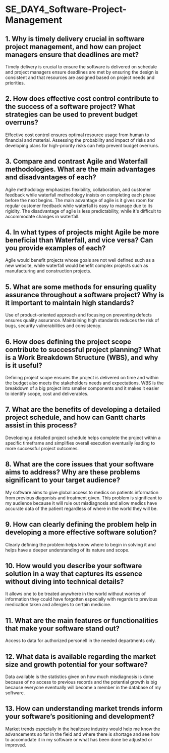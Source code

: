 # SE_DAY4_Software-Project-Management
## 1. Why is timely delivery crucial in software project management, and how can project managers ensure that deadlines are met?
Timely delivery is crucial to ensure the software is delivered on schedule and project managers ensure deadlines are met by ensuring the design is consistent and that resources are assigned based on project needs and priorities.

## 2. How does effective cost control contribute to the success of a software project? What strategies can be used to prevent budget overruns?
Effective cost control ensures optimal resource usage from human to financial and material. Assessing the probability and impact of risks and developing plans for high-priority risks can help prevent budget overruns.

## 3. Compare and contrast Agile and Waterfall methodologies. What are the main advantages and disadvantages of each?
Agile methodology emphasizes flexibility, collaboration, and customer feedback while waterfall methodology insists on completing each phase before the next begins. The main advantage of agile is it gives room for regular customer feedback while waterfall is easy to manage due to its rigidity. The disadvantage of agile is less predictability, while it's difficult to accommodate changes in waterfall.

## 4. In what types of projects might Agile be more beneficial than Waterfall, and vice versa? Can you provide examples of each?
Agile would benefit projects whose goals are not well defined such as a new website, while waterfall would benefit complex projects such as manufacturing and construction projects.

## 5. What are some methods for ensuring quality assurance throughout a software project? Why is it important to maintain high standards?
Use of product-oriented approach and focusing on preventing defects ensures quality assurance. Maintaining high standards reduces the risk of bugs, security vulnerabilities and consistency.

## 6. How does defining the project scope contribute to successful project planning? What is a Work Breakdown Structure (WBS), and why is it useful?
Defining project scope ensures the project is delivered on time and within the budget also meets the stakeholders needs and expectations. WBS is the breakdown of a big project into smaller components and it makes it easier to identify scope, cost and deliverables.

## 7. What are the benefits of developing a detailed project schedule, and how can Gantt charts assist in this process?
Developing a detailed project schedule helps complete the project within a specific timeframe and simplifies overall execution eventually leading to more successful project outcomes.

## 8. What are the core issues that your software aims to address? Why are these problems significant to your target audience?
My software aims to give global access to medics on patients information from previous diagonisis and treatment given. This problem is significant to my audience because it will rule out misdiagnosis and allow medics have accurate data of the patient regardless of where in the world they will be.

## 9. How can clearly defining the problem help in developing a more effective software solution?
Clearly defining the problem helps know where to begin in solving it and helps have a deeper understanding of its nature and scope.

## 10. How would you describe your software solution in a way that captures its essence without diving into technical details?
It allows one to be treated anywhere in the world without worries of information they could have forgotten especially with regards to previous medication taken and allergies to certain medicine.

## 11. What are the main features or functionalities that make your software stand out?
Access to data for authorized personell in the needed departments only.

## 12. What data is available regarding the market size and growth potential for your software?
Data available is the statistics given on how much misdiagnosis is done because of no access to previous records and the potential growth is big because everyone eventually will become a member in the database of my software.

## 13. How can understanding market trends inform your software’s positioning and development?
Market trends especially in the healtcare industry would help me know the advancements so far in the field and where there is shortage and see how to accomodate it in my software or what has been done be adjusted or improved.
